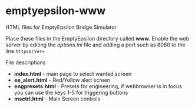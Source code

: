 # emptyepsilon-www
HTML files for EmptyEpsilon Bridge Simulator

Place these files in the EmptyEpsilon directory called **www**.
Enable the web server by editing the _options.ini_ file and adding a port such as 8080 to the line ```httpserver=```

File descriptions
* **index.html** - main page to select wanted screen
* **ee_alert.html** - Red/Yellow alert screen
* **engpresets.html** - Presets for engineering, if webbrowser is in focus you can use the keys 1-5 for triggering buttons
* **msctrl.html** - Main Screen controls